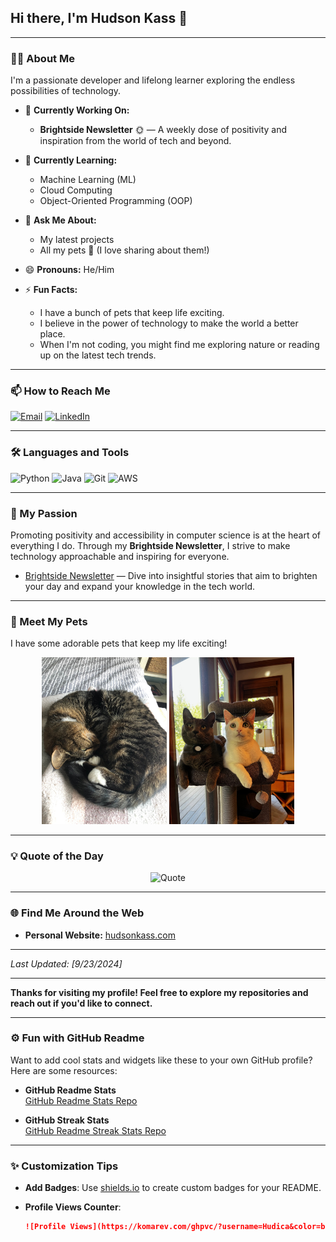 ## Hi there, I'm **Hudson Kass** 👋

---

### 🧑‍💻 About Me

I'm a passionate developer and lifelong learner exploring the endless possibilities of technology.

- 🔭 **Currently Working On:**
  - **Brightside Newsletter** 🌞 — A weekly dose of positivity and inspiration from the world of tech and beyond.

- 🌱 **Currently Learning:**
  - Machine Learning (ML)
  - Cloud Computing
  - Object-Oriented Programming (OOP)

- 💬 **Ask Me About:**
  - My latest projects
  - All my pets 🐾 (I love sharing about them!)

- 😄 **Pronouns:** He/Him

- ⚡ **Fun Facts:**
  - I have a bunch of pets that keep life exciting.
  - I believe in the power of technology to make the world a better place.
  - When I'm not coding, you might find me exploring nature or reading up on the latest tech trends.

---

### 📫 How to Reach Me

[![Email](https://img.shields.io/badge/Email-D14836?style=flat&logo=gmail&logoColor=white)](mailto:hudson@kass.net)
[![LinkedIn](https://img.shields.io/badge/LinkedIn-0077B5?style=flat&logo=linkedin&logoColor=white)](https://www.linkedin.com/in/hudson-kass)

---

### 🛠️ Languages and Tools

![Python](https://img.shields.io/badge/Python-3776AB?style=flat&logo=python&logoColor=white)
![Java](https://img.shields.io/badge/Java-007396?style=flat&logo=java&logoColor=white)
![Git](https://img.shields.io/badge/Git-F05032?style=flat&logo=git&logoColor=white)
![AWS](https://img.shields.io/badge/AWS-232F3E?style=flat&logo=amazon-aws&logoColor=white)

---


### 📰 My Passion

Promoting positivity and accessibility in computer science is at the heart of everything I do. Through my **Brightside Newsletter**, I strive to make technology approachable and inspiring for everyone.

- [Brightside Newsletter](https://news.hudica.info) — Dive into insightful stories that aim to brighten your day and expand your knowledge in the tech world.

---

### 🐾 Meet My Pets

I have some adorable pets that keep my life exciting!

<p align="center">
  <!-- Replace 'pet1.jpg', 'pet2.jpg', etc., with the actual image paths -->
  <img src="cat1.jpg" alt="Pet 1" width="200"/>
  <img src="cat2.jpg" alt="Pet 1" width="200"/>
  
</p>

---

### 💡 Quote of the Day

<p align="center">
  <img src="https://quotes-github-readme.vercel.app/api?type=horizontal&theme=radical" alt="Quote">
</p>

---

### 🌐 Find Me Around the Web

- **Personal Website:** [hudsonkass.com](https://www.hudica.info)

---

*Last Updated: [9/23/2024]*

---

**Thanks for visiting my profile! Feel free to explore my repositories and reach out if you'd like to connect.**

---

### ⚙️ Fun with GitHub Readme

Want to add cool stats and widgets like these to your own GitHub profile? Here are some resources:

- **GitHub Readme Stats**  
  [GitHub Readme Stats Repo](https://github.com/anuraghazra/github-readme-stats)

- **GitHub Streak Stats**  
  [GitHub Readme Streak Stats Repo](https://github.com/DenverCoder1/github-readme-streak-stats)

---

### ✨ Customization Tips

- **Add Badges**: Use [shields.io](https://shields.io/) to create custom badges for your README.
- **Profile Views Counter**:

  ```markdown
  ![Profile Views](https://komarev.com/ghpvc/?username=Hudica&color=blue)

